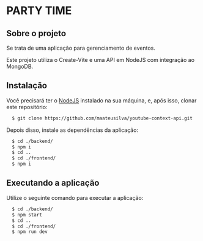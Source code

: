 # PARTY TIME

## Sobre o projeto

Se trata de uma aplicação para gerenciamento de eventos.

Este projeto utiliza o Create-Vite e uma API em NodeJS com integração ao MongoDB.

## Instalação

Você precisará ter o [NodeJS](https://nodejs.org) instalado na sua máquina, e, após isso, clonar este repositório:
```sh
  $ git clone https://github.com/maateusilva/youtube-context-api.git
```

Depois disso, instale as dependências da aplicação:
```sh
  $ cd ./backend/
  $ npm i
  $ cd ..
  $ cd ./frontend/
  $ npm i
```

## Executando a aplicação

Utilize o seguinte comando para executar a aplicação:
```sh
  $ cd ./backend/
  $ npm start
  $ cd ..
  $ cd ./frontend/
  $ npm run dev
```
